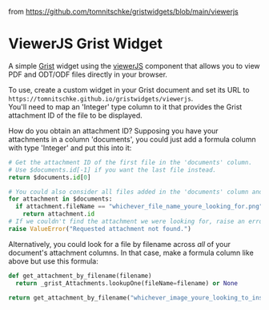 from https://github.com/tomnitschke/gristwidgets/blob/main/viewerjs

# ViewerJS Grist Widget
A simple [Grist](https://www.getgrist.com/) widget using the [viewerJS](https://viewerjs.org/) component that allows you to view PDF and ODT/ODF files directly in your browser.

To use, create a custom widget in your Grist document and set its URL to `https://tomnitschke.github.io/gristwidgets/viewerjs`.  
You'll need to map an 'Integer' type column to it that provides the Grist attachment ID of the file to be displayed.  

How do you obtain an attachment ID? Supposing you have your attachments in a column 'documents', you could just add a formula column with type 'Integer' and put this into it:
```python
# Get the attachment ID of the first file in the 'documents' column.
# Use $documents.id[-1] if you want the last file instead.
return $documents.id[0]

# You could also consider all files added in the 'documents' column and filter them by filename:
for attachment in $documents:
  if attachment.fileName == "whichever_file_name_youre_looking_for.png":
    return attachment.id
# If we couldn't find the attachment we were looking for, raise an error.
raise ValueError("Requested attachment not found.")
```
Alternatively, you could look for a file by filename across *all* of your document's attachment columns. In that case, make a formula column like above but use this formula:
```python
def get_attachment_by_filename(filename)
  return _grist_Attachments.lookupOne(fileName=filename) or None

return get_attachment_by_filename("whichever_image_youre_looking_to_insert.jpg").id
```

